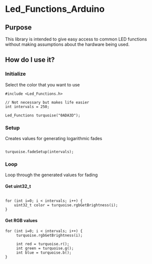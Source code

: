 # Led_Functions_Arduino

## Purpose

This library is intended to give easy access to common LED functions without making assumptions about the hardware being used.

## How do I use it?

### Initialize

Select the color that you want to use

```arduino
#include <Led_Functions.h>

// Not necessary but makes life easier
int intervals = 250;

Led_Functions turquoise("0ADA3D");
```

### Setup
Creates values for generating logarithmic fades

```arduino

turquoise.fadeSetup(intervals);
```
### Loop
Loop through the generated values for fading

#### Get uint32_t
```arduino

for (int i=0; i < intervals; i++) {
	uint32_t color = turquoise.rgbGetBrightness(i);
}
```

#### Get RGB values
```arduino
for (int i=0; i < intervals; i++) {
	 turquoise.rgbGetBrightness(i);

	 int red = turquoise.r();
	 int green = turquoise.g();
	 int blue = turquoise.b();
}
```
